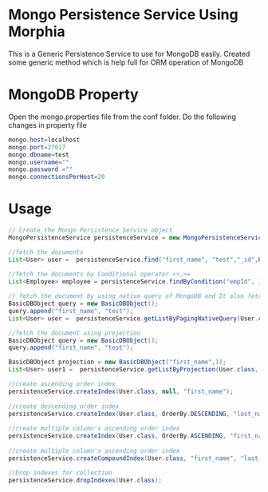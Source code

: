Mongo Persistence Service Using Morphia
==========================
This is a Generic Persistence Service to use for MongoDB easily. Created some generic method which is help full for ORM operation of MongoDB


MongoDB Property
==========================
Open the mongo.properties file from the conf folder.
Do the following changes in property file

```java
mongo.host=localhost
mongo.port=27017
mongo.dbname=test
mongo.username=""
mongo.password =""
mongo.connectionsPerHost=20
```

Usage
==========================
```java
// Create the Mongo Persistence Service object
MongoPersistenceService persistenceService = new MongoPersistenceService();

//fetch the documents
List<User> user =  persistenceService.find("first_name", "test","_id",OrderBy.DESCENDING, User.class);
	
//fetch the documents by Conditional operator <>,>=
List<Employee> employee = persistenceService.findByCondition("empId", 1,OPERATOR.LESS_THAN_EQUAL,null, null,Employee.class);

// fetch the document by using native query of MongoDB and It also fetch data by pagination(lazy loading)
BasicDBObject query = new BasicDBObject();
query.append("first_name", "test");
List<User> user =  persistenceService.getListByPagingNativeQuery(User.class, query, 1, 5, "_id" , OrderBy.DESCENDING);

//fetch the document using projection 
BasicDBObject query = new BasicDBObject();
query.append("first_name", "test");

BasicDBObject projection = new BasicDBObject("first_name",1);
List<User> user1 =  persistenceService.getListByProjection(User.class, query,projection, 1, 2, null,null);

//create ascending order index
persistenceService.createIndex(User.class, null, "first_name");
		
//create descending order index
persistenceService.createIndex(User.class, OrderBy.DESCENDING, "last_name");
		
//create multiple column's ascending order index
persistenceService.createIndex(User.class, OrderBy.ASCENDING, "first_name", "last_name");
		
//create multiple column's ascending order index
persistenceService.createCompoundIndex(User.class, "first_name", "last_name");

//Drop indexes for collection
persistenceService.dropIndexes(User.class);

```
